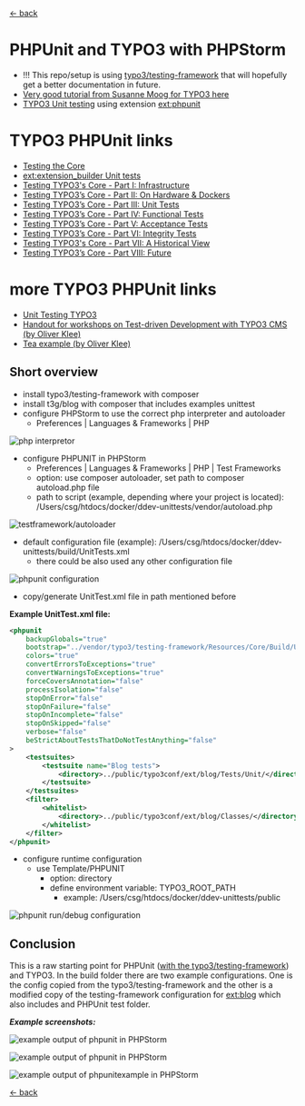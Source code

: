 [<- back](../Readme.md)
# PHPUnit and TYPO3 with PHPStorm

* !!! This repo/setup is using [typo3/testing-framework](https://packagist.org/packages/typo3/testing-framework) that will hopefully get a better documentation in future.
* [Very good tutorial from Susanne Moog for TYPO3 here](https://www.youtube.com/watch?v=9zoHWNR5OcQ)
* [TYPO3 Unit testing](https://docs.typo3.org/typo3cms/extensions/phpunit/Introduction/Index.html) using extension [ext:phpunit](https://extensions.typo3.org/extension/phpunit/)

# TYPO3 PHPUnit links

* [Testing the Core](https://docs.typo3.org/typo3cms/ContributionWorkflowGuide/Testing/Index.html)
* [ext:extension_builder Unit tests](https://github.com/FriendsOfTYPO3/extension_builder/blob/8.7/Documentation/Developer/Unittests.rst)
* [Testing TYPO3's Core - Part I: Infrastructure](https://typo3.com/blog/testing-typo3s-core-part-i-infrastructure/)
* [Testing TYPO3’s Core - Part II: On Hardware & Dockers](https://typo3.com/blog/testing-typo3s-core-part-ii-on-hardware-dockers/)
* [Testing TYPO3’s Core - Part III: Unit Tests](https://typo3.com/blog/testing-typo3s-core-part-iii-unit-tests/)
* [Testing TYPO3’s Core - Part IV: Functional Tests](https://typo3.com/blog/testing-typo3s-core-part-iv-functional-tests/)
* [Testing TYPO3’s Core - Part V: Acceptance Tests](https://typo3.com/blog/testing-typo3s-core-part-v-acceptance-tests/)
* [Testing TYPO3’s Core - Part VI: Integrity Tests](https://typo3.com/blog/testing-typo3s-core-part-vi-integrity-tests/)
* [Testing TYPO3's Core - Part VII: A Historical View](https://typo3.com/blog/testing-typo3s-core-part-vii-a-historical-view/)
* [Testing TYPO3’s Core - Part VIII: Future](https://typo3.com/blog/testing-typo3s-core-part-viii-future/)

# more TYPO3 PHPUnit links

* [Unit Testing TYPO3](https://wiki.typo3.org/Unit_Testing_TYPO3)
* [Handout for workshops on Test-driven Development with TYPO3 CMS (by Oliver Klee)](https://github.com/oliverklee/tdd-reader)
* [Tea example (by Oliver Klee)](https://github.com/oliverklee/tea)

## Short overview

* install typo3/testing-framework with composer
* install t3g/blog with composer that includes examples unittest
* configure PHPStorm to use the correct php interpreter and autoloader
  * Preferences | Languages & Frameworks | PHP
  
![php interpretor](images/php-interpreter.png "configure php interpretor")
  
* configure PHPUNIT in PHPStorm
  * Preferences | Languages & Frameworks | PHP | Test Frameworks
  * option: use composer autoloader, set path to composer autoload.php file
  * path to script (example, depending where your project is located): /Users/csg/htdocs/docker/ddev-unittests/vendor/autoload.php

![testframework/autoloader](images/testframework-autoloader.png "configure testframework and autoloader")

  * default configuration file (example): /Users/csg/htdocs/docker/ddev-unittests/build/UnitTests.xml
    * there could be also used any other configuration file
    
![phpunit configuration](images/phpunit-configuration.png "phpunit configuration files")

  * copy/generate UnitTest.xml file in path mentioned before
  
**Example UnitTest.xml file:**
```xml
<phpunit
	backupGlobals="true"
	bootstrap="../vendor/typo3/testing-framework/Resources/Core/Build/UnitTestsBootstrap.php"
	colors="true"
	convertErrorsToExceptions="true"
	convertWarningsToExceptions="true"
	forceCoversAnnotation="false"
	processIsolation="false"
	stopOnError="false"
	stopOnFailure="false"
	stopOnIncomplete="false"
	stopOnSkipped="false"
	verbose="false"
	beStrictAboutTestsThatDoNotTestAnything="false"
>
	<testsuites>
		<testsuite name="Blog tests">
			<directory>../public/typo3conf/ext/blog/Tests/Unit/</directory>
		</testsuite>
	</testsuites>
    <filter>
        <whitelist>
            <directory>../public/typo3conf/ext/blog/Classes/</directory>
        </whitelist>
    </filter>
</phpunit>
``` 

* configure runtime configuration
  * use Template/PHPUNIT
    * option: directory
    * define environment variable: TYPO3_ROOT_PATH
      * example: /Users/csg/htdocs/docker/ddev-unittests/public
      
![phpunit run/debug configuration](images/phpunit-run-debug-configuration.png "phpunit run/debug configuration")


## Conclusion

This is a raw starting point for PHPUnit ([with the typo3/testing-framework](https://packagist.org/packages/typo3/testing-framework)) and TYPO3. In the build folder there are two example configurations.
One is the config copied from the typo3/testing-framework and the other is a modified copy of the testing-framework 
configuration for [ext:blog](https://packagist.org/packages/t3g/blog) which also includes and PHPUnit test folder.

**_Example screenshots:_**

![example output of phpunit in PHPStorm](images/example-phpunit-core.png "typo3/testing-framework core tests")

![example output of phpunit in PHPStorm](images/example-phpunit-blog.png "ext:blog tests")

![example output of phpunitexample in PHPStorm](images/example-phpunit-phpunitexample.png "ext:phpunitexample tests")

[<- back](../Readme.md)